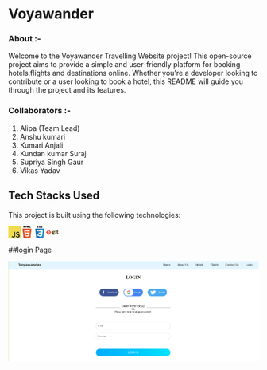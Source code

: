 <h1>Voyawander</h1>
<h3>About :-</h3>
Welcome to the Voyawander  Travelling Website project! This open-source project aims to provide a simple and user-friendly platform for booking hotels,flights and destinations online. Whether you're a developer looking to contribute or a user looking to book a hotel, this README will guide you through the project and its features.
<h3> Collaborators :- </h3>
<ol>
   <li>Alipa (Team Lead)</li>
   <li>Anshu kumari</li>
   <li>Kumari Anjali</li>
   <li>Kundan kumar Suraj</li>
   <li>Supriya Singh Gaur</li>
   <li>Vikas Yadav</li>
</ol>

## Tech Stacks Used

This project is built using the following technologies:

<div Style="display:flex;">
   <img style="width:5%;height:5%;"src="https://github.com/Alipakkr/Project-quasar-7896/blob/main/javascript.png">
   <img style="width:5%;height:5%;"src="https://github.com/Alipakkr/Project-quasar-7896/blob/main/html.png">
    <img style="width:5%;height:5%;"src="https://github.com/Alipakkr/Project-quasar-7896/blob/main/css.png">
    <img style="width:5%;height:5%;"src="https://github.com/Alipakkr/Project-quasar-7896/blob/main/git.png">
</div>

##login Page


<img src="https://github.com/Alipakkr/Project-quasar-7896/blob/main/image/Screenshot%20(1157).png">

